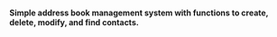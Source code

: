 #### Simple address book management system with functions to create, delete, modify, and find contacts.
